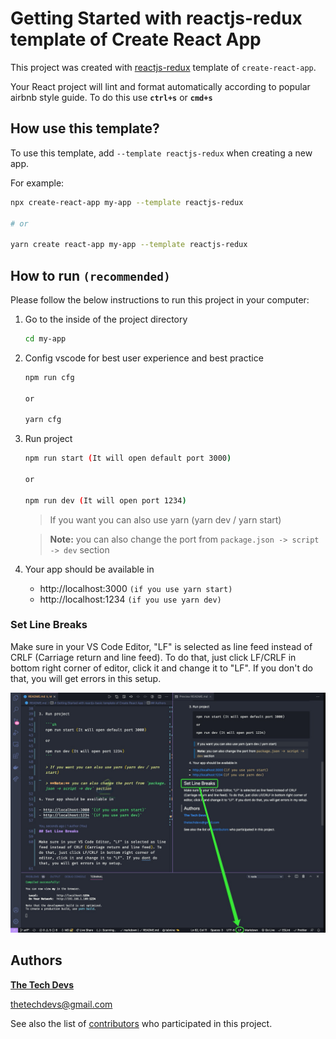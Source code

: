 # Getting Started with reactjs-redux template of Create React App

This project was created with [reactjs-redux](https://github.com/thetechdevs/template) template of `create-react-app`.

Your React project will lint and format automatically according to popular airbnb style guide. To do this use **`ctrl+s`** or **`cmd+s`**

## How use this template?

To use this template, add `--template reactjs-redux` when creating a new app.

For example:

```sh
npx create-react-app my-app --template reactjs-redux

# or

yarn create react-app my-app --template reactjs-redux
```

## How to run `(recommended)`

Please follow the below instructions to run this project in your computer:

1. Go to the inside of the project directory

   ```sh
   cd my-app
   ```

2. Config vscode for best user experience and best practice

   ```sh
   npm run cfg

   or

   yarn cfg
   ```

3. Run project

   ```sh
   npm run start (It will open default port 3000)

   or

   npm run dev (It will open port 1234)
   ```

   > If you want you can also use yarn (yarn dev / yarn start)

   > **Note:** you can also change the port from `package.json -> script -> dev` section

4. Your app should be available in

    - http://localhost:3000 `(if you use yarn start)`
    - http://localhost:1234 `(if you use yarn dev)`

### Set Line Breaks

Make sure in your VS Code Editor, "LF" is selected as line feed instead of CRLF (Carriage return and line feed). To do that, just click LF/CRLF in bottom right corner of editor, click it and change it to "LF". If you don't do that, you will get errors in this setup.

<img src="template/public/line-feed.jpg" alt="Line Feed" width="700">

## Authors

**[The Tech Devs](https://github.com/thetechdevs)**

thetechdevs@gmail.com

See also the list of [contributors](https://github.com/thetechdevs/template/graphs/contributors) who participated in this project.
